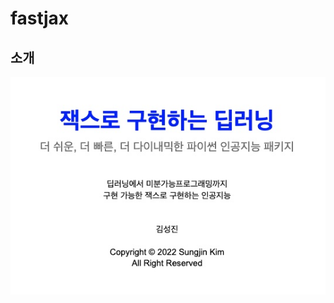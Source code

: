 # fastjax

## 소개
![소개 - 잭스로 구현하는 딥러닝](https://github.com/jskDr/fastjax/blob/120ce8a099fa76e43e422dce3000ad84819824e0/jax_image.jpg)
